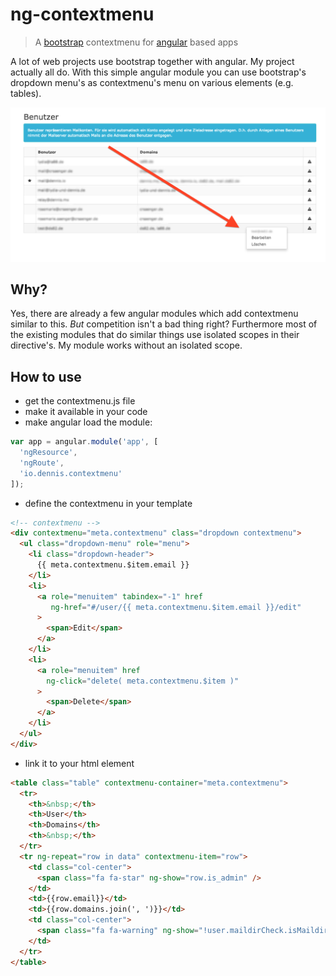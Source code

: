 # ng-contextmenu

[bootstrap]: http://getbootstrap.com
[angular]: http://angularjs.org

> A [bootstrap] contextmenu for [angular] based apps

A lot of web projects use bootstrap together with angular. My project actually all do.
With this simple angular module you can use bootstrap's dropdown menu's as
contextmenu's menu on various elements (e.g. tables).

![](screen.png)

## Why?

Yes, there are already a few angular modules which add contextmenu similar to this. *But* competition isn't a bad thing right? Furthermore most of the existing modules that do similar things use isolated scopes in their directive's. My module works without an isolated scope.

## How to use

 * get the contextmenu.js file
 * make it available in your code
 * make angular load the module:
```js
var app = angular.module('app', [
  'ngResource',
  'ngRoute',
  'io.dennis.contextmenu'
]);
```
 * define the contextmenu in your template
```html
<!-- contextmenu -->
<div contextmenu="meta.contextmenu" class="dropdown contextmenu">
  <ul class="dropdown-menu" role="menu">
    <li class="dropdown-header">
      {{ meta.contextmenu.$item.email }}
    </li>
    <li>
      <a role="menuitem" tabindex="-1" href
         ng-href="#/user/{{ meta.contextmenu.$item.email }}/edit"
      >
        <span>Edit</span>
      </a>
    </li>
    <li>
      <a role="menuitem" href 
        ng-click="delete( meta.contextmenu.$item )"
      >
        <span>Delete</span>
      </a>
    </li>
  </ul>
</div>
```
 * link it to your html element
```html
<table class="table" contextmenu-container="meta.contextmenu">
  <tr>
    <th>&nbsp;</th>
    <th>User</th>
    <th>Domains</th>
    <th>&nbsp;</th>
  </tr>
  <tr ng-repeat="row in data" contextmenu-item="row">
    <td class="col-center">
      <span class="fa fa-star" ng-show="row.is_admin" />
    </td>
    <td>{{row.email}}</td>
    <td>{{row.domains.join(', ')}}</td>
    <td class="col-center">
      <span class="fa fa-warning" ng-show="!user.maildirCheck.isMaildir" />
    </td>
  </tr>
</table>
```